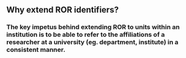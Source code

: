 
## Why extend ROR identifiers?

### The key impetus behind extending ROR to units within an institution is to be able to refer to the affiliations of a researcher at a university (eg. department, institute) in a consistent manner. 
